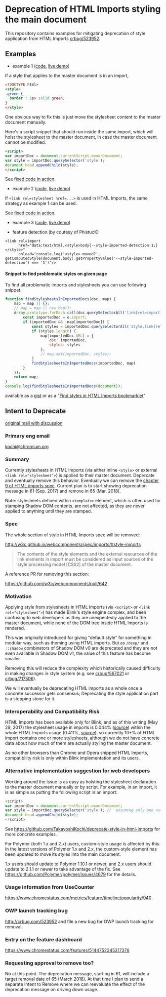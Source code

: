 # Deprecation of HTML Imports styling the main document

This repository contains examples for mitigating deprecation of style application from HTML Imports [crbug/523952](https://bugs.chromium.org/p/chromium/issues/detail?id=523952).

## Examples

- example 1 ([code](https://github.com/TakayoshiKochi/deprecate-style-in-html-imports/tree/master/examples/ex1), [live demo](https://takayoshikochi.github.io/deprecate-style-in-html-imports/examples/ex1/master.html))

If a style that applies to the master document is in an import,
```html
<!DOCTYPE html>
<style>
.green {
  border : 2px solid green;
}
</style>
```

One obvious way to fix this is just move the stylesheet content to the master document manually.

Here's a script snippet that should run inside the same import, which will hoist the stylesheet to the master document, in case the master document cannot be modified.

```html
<script>
var importDoc = document.currentScript.ownerDocument;
var style = importDoc.querySelector('style');
document.head.appendChild(style);
</script>
```

See [fixed code in action](https://takayoshikochi.github.io/deprecate-style-in-html-imports/examples/ex1/master.html).

- example 2 ([code](https://github.com/TakayoshiKochi/deprecate-style-in-html-imports/tree/master/examples/ex2), [live demo](https://takayoshikochi.github.io/deprecate-style-in-html-imports/examples/ex2/master.html))

If `<link rel=stylesheet href=...>` is used in HTML Imports, the same strategy as example 1 can be used.

See [fixed code in action](https://takayoshikochi.github.io/deprecate-style-in-html-imports/examples/ex2/master.html).

- example 3 ([code](https://github.com/TakayoshiKochi/deprecate-style-in-html-imports/tree/master/examples/ex3), [live demo](https://takayoshikochi.github.io/deprecate-style-in-html-imports/examples/ex3/master.html))

- feature detection (by coutesy of PhistucK)

```
<link rel=import
      href="data:text/html,<style>body{--style-imported-detection:1;}</style>"
	  onload="console.log('<style> moved?', getComputedStyle(document.body).getPropertyValue('--style-imported-detection') === '1')"/>
```

#### Snippet to find problematic styles on given page

To find all problematic imports and stylesheets you can use following snippet.
```js
function findStylesheetsInImportedDocs(doc, map) {
    map = map || {};
    // map = map || new Map();
    Array.prototype.forEach.call(doc.querySelectorAll('link[rel=import]'), (e) => {
        const importedDoc = e.import;
        if (importedDoc && !map[importedDoc]) {
            const styles = importedDoc.querySelectorAll('style,link[rel=stylesheet]');
            if (styles.length) {
                map[importedDoc.URL] = {
                    doc: importedDoc,
                    styles: styles
                };
                // map.set(importedDoc, styles);
            }
            findStylesheetsInImportedDocs(importedDoc, map)
        }
    });
    return map;
}
console.log(findStylesheetsInImportedDocs(document));
```
available as a [gist](javascript:(function(){var%20screl=document.createElement('script');screl.setAttribute('type','text/javascript');screl.setAttribute('src','https://gist.githubusercontent.com/tomalec/47f0acd910a729d0b6a2e55061e5c26e/raw/4843f8a32d971f0465871a2d26cf6cc5c88e1229/findStylesheetsInAllHTMLImports.js');document.body.appendChild(screl);})();) or as a "<a href="javascript:(function(){var%20screl=document.createElement('script');screl.setAttribute('type','text/javascript');screl.setAttribute('src','https://gist.githubusercontent.com/tomalec/47f0acd910a729d0b6a2e55061e5c26e/raw/4843f8a32d971f0465871a2d26cf6cc5c88e1229/findStylesheetsInAllHTMLImports.js');document.body.appendChild(screl);})();">Find styles in HTML Imports bookmarklet</a>"


## Intent to Deprecate
[original mail with discussion](https://groups.google.com/a/chromium.org/d/topic/blink-dev/VZraFwqnp9Y/discussion)
### Primary eng email
kochi@chromium.org

### Summary
Currently stylesheets in HTML Imports (via either inline `<style>` or external `<link rel="stylesheet">`) is applied to their master document. Deprecate and eventually remove this behavior.
Eventually we can remove the [chapter 9 of HTML imports spec](http://w3c.github.io/webcomponents/spec/imports/#style-imports).
Current plan is to start showing deprecation message in 61 (Sep. 2017) and remove in 65 (Mar. 2018).

Note: stylesheets defined within `<template>` element, which is often used for stamping Shadow DOM contents, are not affected, as they are never applied to anything until they are stamped.

### Spec
The whole section of style in HTML Imports spec will be removed:

http://w3c.github.io/webcomponents/spec/imports/#style-imports

> The contents of the style elements and the external resources of the link elements in import
> must be considered as input sources of the style processing model [CSS2] of the master
> document.

A reference PR for removing this section:

https://github.com/w3c/webcomponents/pull/642

### Motivation
Applying style from stylesheets in HTML Imports (via `<script>` or `<link rel="stylesheet">`) has made Blink's style engine complex, and been confusing to web developers as they are unexpectedly applied to the master document, while none of the DOM tree inside HTML Imports is rendered.

This was originally introduced for giving "default style" for something in modular way, such as theming using HTML imports. But as `/deep/` and `::shadow` combinators of Shadow DOM v0 are deprecated and they are not even available in Shadow DOM v1, the value of this feature has become smaller.

Removing this will reduce the complexity which historically caused difficulty in making changes in style system (e.g. see [crbug/567021](http://crbug.com/567021) or [crbug/717506](http://crbug.com/717506)).

We will eventually be deprecating HTML imports as a whole once a concrete successor gets consensus; Deprecating the style application part is a stepping stone for it.

### Interoperability and Compatibility Risk
HTML Imports has been available only for Blink, and as of this writing (May 29, 2017) the stylesheet usage in imports is 0.044% ([source](https://www.chromestatus.com/metrics/feature/timeline/popularity/940)) within the whole HTML Imports usage (0.411%, [source](https://www.chromestatus.com/metrics/feature/timeline/popularity/455)), so currently 10+% of HTML import contains one or more stylesheets, although we do not have concrete data about how much of them are actually styling the master document.

As no other browsers than Chrome and Opera shipped HTML Imports, compatibility risk is only within Blink implementation and its users.

### Alternative implementation suggestion for web developers
Working around the issue is as easy as hoisting the stylesheet declaration to the master document manually or by script. For example, in an import, it is as simple as putting the following script in an import:

```js
<script>
var importDoc = document.currentScript.ownerDocument;
var style = importDoc.querySelector('style'); //  assuming only one <style>
document.head.appendChild(style);
</script>
```

See https://github.com/TakayoshiKochi/deprecate-style-in-html-imports for more
concrete examples.

For Polymer (both 1.x and 2.x) users, custom-style usage is affected by this.
In the latest versions of Polymer 1.x and 2.x, the custom-style element has 
been updated to move its styles into the main document.

1.x users should update to Polymer 1.10.1 or newer, and 2.x users should update to 
2.1.1 or newer to take advantage of the fix.
See https://github.com/Polymer/polymer/issues/4679 for the details.

### Usage information from UseCounter
https://www.chromestatus.com/metrics/feature/timeline/popularity/940

### OWP launch tracking bug
http://crbug.com/523952
and file a new bug for OWP launch tracking for removal.

### Entry on the feature dashboard
https://www.chromestatus.com/features/5144752345317376

### Requesting approval to remove too?
No at this point. The deprecation message, starting in 61, will include a target removal date of 65 (March 2018).
At that time I plan to send a separate Intent to Remove where we can reevaluate the effect of the deprecation message on driving down usage.
